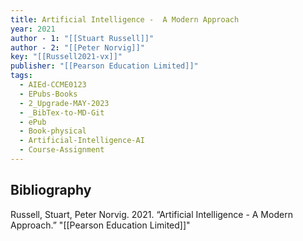 ```yaml
---
title: Artificial Intelligence -  A Modern Approach
year: 2021
author - 1: "[[Stuart Russell]]"
author - 2: "[[Peter Norvig]]"
key: "[[Russell2021-vx]]"
publisher: "[[Pearson Education Limited]]"
tags:
  - AIEd-CCME0123
  - EPubs-Books
  - 2_Upgrade-MAY-2023
  - _BibTex-to-MD-Git
  - ePub
  - Book-physical
  - Artificial-Intelligence-AI
  - Course-Assignment
---
```


## Bibliography
Russell, Stuart, Peter Norvig. 2021. “Artificial Intelligence -  A Modern Approach.” "[[Pearson Education Limited]]"